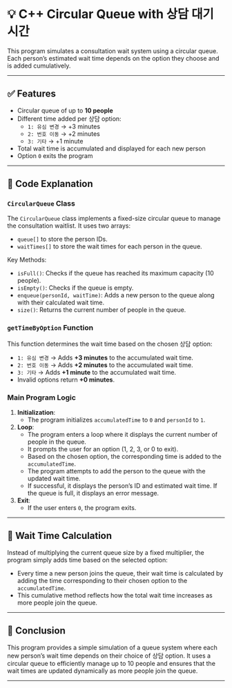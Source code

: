 # 💡 C++ Circular Queue with 상담 대기 시간

This program simulates a consultation wait system using a circular queue. Each person’s estimated wait time depends on the option they choose and is added cumulatively.

---

## ✅ Features

- Circular queue of up to **10 people**
- Different time added per 상담 option:
  - `1: 유심 변경` → +3 minutes
  - `2: 번호 이동` → +2 minutes
  - `3: 기타` → +1 minute
- Total wait time is accumulated and displayed for each new person
- Option `0` exits the program

---

## 🧠 Code Explanation

### `CircularQueue` Class


The `CircularQueue` class implements a fixed-size circular queue to manage the consultation waitlist. It uses two arrays:
- `queue[]` to store the person IDs.
- `waitTimes[]` to store the wait times for each person in the queue.

Key Methods:
- `isFull()`: Checks if the queue has reached its maximum capacity (10 people).
- `isEmpty()`: Checks if the queue is empty.
- `enqueue(personId, waitTime)`: Adds a new person to the queue along with their calculated wait time.
- `size()`: Returns the current number of people in the queue.

### `getTimeByOption` Function

This function determines the wait time based on the chosen 상담 option:
- `1: 유심 변경` → Adds **+3 minutes** to the accumulated wait time.
- `2: 번호 이동` → Adds **+2 minutes** to the accumulated wait time.
- `3: 기타` → Adds **+1 minute** to the accumulated wait time.
- Invalid options return **+0 minutes**.

### Main Program Logic

1. **Initialization**:
   - The program initializes `accumulatedTime` to `0` and `personId` to `1`.
2. **Loop**:
   - The program enters a loop where it displays the current number of people in the queue.
   - It prompts the user for an option (1, 2, 3, or 0 to exit).
   - Based on the chosen option, the corresponding time is added to the `accumulatedTime`.
   - The program attempts to add the person to the queue with the updated wait time.
   - If successful, it displays the person’s ID and estimated wait time. If the queue is full, it displays an error message.
3. **Exit**:
   - If the user enters `0`, the program exits.

---

## 🧮 Wait Time Calculation

Instead of multiplying the current queue size by a fixed multiplier, the program simply adds time based on the selected option:
- Every time a new person joins the queue, their wait time is calculated by adding the time corresponding to their chosen option to the `accumulatedTime`.
- This cumulative method reflects how the total wait time increases as more people join the queue.

---

## 📝 Conclusion

This program provides a simple simulation of a queue system where each new person’s wait time depends on their choice of 상담 option. It uses a circular queue to efficiently manage up to 10 people and ensures that the wait times are updated dynamically as more people join the queue.

---


